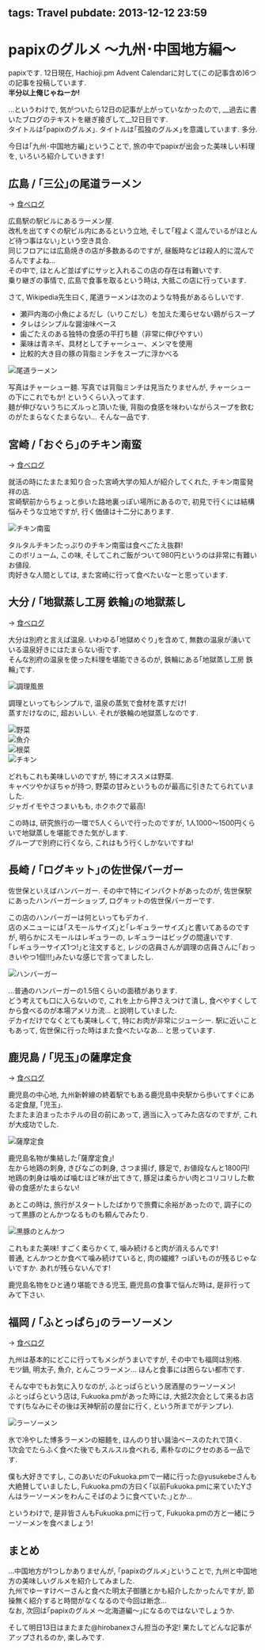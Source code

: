 tags: Travel 
pubdate: 2013-12-12 23:59
---

# papixのグルメ 〜九州･中国地方編〜  
  
papixです. 12日現在, Hachioji.pm Advent Calendarに対して(この記事含め)6つの記事を投稿しています.  
__半分以上俺じゃねーか!__  
  
...というわけで, 気がついたら12日の記事が上がっていなかったので, __過去に書いたブログのテキストを継ぎ接ぎして__12日目です.  
タイトルは｢papixのグルメ｣. タイトルは｢孤独のグルメ｣を意識しています. 多分.  
  
今日は｢九州･中国地方編｣ということで, 旅の中でpapixが出会った美味しい料理を, いろいろ紹介していきます!  
  
## 広島 / ｢三公｣の尾道ラーメン  
  
-> [食べログ](http://tabelog.com/hiroshima/A3401/A340102/34000436/)  
  
広島駅の駅ビルにあるラーメン屋.  
改札を出てすぐの駅ビル内にあるという立地, そして｢程よく混んでいるがほとんど待つ事はない｣という空き具合.  
同じフロアには広島焼きの店が多数あるのですが, 昼飯時などは殺人的に混んでるんですよね...  
その中で, ほとんど並ばずにサッと入れるこの店の存在は有難いです.  
乗り継ぎの事情で, 広島で食事を取るという時は, 大抵この店に行っています.  
  
さて, Wikipedia先生曰く, 尾道ラーメンは次のような特長があるらしいです.  
  
- 瀬戸内海の小魚によるだし（いりこだし）を加えた濁らせない鶏がらスープ  
- タレはシンプルな醤油味ベース  
- 歯ごたえのある独特の食感の平打ち麺（非常に伸びやすい）  
- 薬味は青ネギ、具材としてチャーシュー、メンマを使用  
- 比較的大き目の豚の背脂ミンチをスープに浮かべる  
  
![尾道ラーメン](<: '/static/image/gourmet-onomichi-ramen.jpg' | uri_for :>)  
  
写真はチャーシュー麺. 写真では背脂ミンチは見当たりませんが, チャーシューの下にこれでもか! というくらい入ってます.  
麺が伸びないうちにズルっと頂いた後, 背脂の食感を味わいながらスープを飲むのがたまらなくたまらない... そんな一品です.  
  
## 宮崎 / ｢おぐら｣のチキン南蛮  
  
-> [食べログ](http://tabelog.com/miyazaki/A4501/A450101/45000012/)  
  
就活の時にたまたま知り合った宮崎大学の知人が紹介してくれた, チキン南蛮発祥の店.  
宮崎駅前からちょっと歩いた路地裏っぽい場所にあるので, 初見で行くには結構悩みそうな立地ですが, 行く価値は十二分にあります.  
  
![チキン南蛮](<: '/static/image/gourmet-miyazaki-namban.jpg' | uri_for :>)  
  
タルタルチキンたっぷりのチキン南蛮は食べごたえ抜群!  
このボリューム, この味, そしてこれご飯がついて980円というのは非常に有難いお値段.  
肉好きな人間としては, また宮崎に行って食べたいなーと思っています.  
  
## 大分 / ｢地獄蒸し工房 鉄輪｣の地獄蒸し  
  
-> [食べログ](http://tabelog.com/oita/A4402/A440202/44004949/)  
  
大分は別府と言えば温泉. いわゆる｢地獄めぐり｣を含めて, 無数の温泉が湧いている温泉好きにはたまらない街です.  
そんな別府の温泉を使った料理を堪能できるのが, 鉄輪にある｢地獄蒸し工房 鉄輪｣です.  
  
![調理風景](<: '/static/image/gourmet-ohita-jigokumushi-01.jpg' | uri_for :>)  
  
調理といってもシンプルで, 温泉の蒸気で食材を蒸すだけ!  
蒸すだけなのに, 超おいしい. それが鉄輪の地獄蒸しなのです.  
  
![野菜](<: '/static/image/gourmet-ohita-jigokumushi-02.jpg' | uri_for :>)  
![魚介](<: '/static/image/gourmet-ohita-jigokumushi-03.jpg' | uri_for :>)  
![根菜](<: '/static/image/gourmet-ohita-jigokumushi-03.jpg' | uri_for :>)  
![チキン](<: '/static/image/gourmet-ohita-jigokumushi-04.jpg' | uri_for :>)  
  
どれもこれも美味しいのですが, 特にオススメは野菜.  
キャベツやかぼちゃが持つ, 野菜の甘みというものが最高に引きたてられていました.  
ジャガイモやさつまいもも, ホクホクで最高!  
  
この時は, 研究旅行の一環で5人くらいで行ったのですが, 1人1000〜1500円くらいで地獄蒸しを堪能できた気がします.  
グループで別府に行くなら, これはもう行くしかないですね!  
  
## 長崎 / ｢ログキット｣の佐世保バーガー  
  
佐世保といえばハンバーガー. その中で特にインパクトがあったのが, 佐世保駅にあったハンバーガーショップ, ログキットの佐世保バーガーです.  
  
この店のハンバーガーは何といってもデカイ.  
店のメニューには｢スモールサイズ｣と｢レギュラーサイズ｣と書いてあるのですが, 明らかにスモールはレギュラーの, レギュラーはビッグの間違いです.  
｢レギュラーサイズ1つ!｣と注文すると, レジの店員さんが調理の店員さんに｢おっきいやつ1個!!!｣みたいな感じで言ってましたし.  
  
![ハンバーガー](<: '/static/image/gourmet-nagasaki-hamburger.jpg' | uri_for :>)  
  
...普通のハンバーガーの1.5倍くらいの面積があります.  
どう考えても口に入らないので, これを上から押さえつけて潰し, 食べやすくしてから食べるのが本場アメリカ流... と説明していました.  
デカイだけでなくとても美味しくて, 特にお肉が非常にジューシー. 駅に近いこともあって, 佐世保に行った時はまた食べたいなあ... と思っています.  
  
## 鹿児島 / ｢児玉｣の薩摩定食  
  
-> [食べログ](http://tabelog.com/kagoshima/A4601/A460101/46001390/)  
  
鹿児島の中心地, 九州新幹線の終着駅でもある鹿児島中央駅から歩いてすぐにある定食屋, ｢児玉｣.  
たまたま泊まったホテルの目の前にあって, 適当に入ってみた店なのですが, これが大成功でした.  
  
![薩摩定食](<: '/static/image/gourmet-kagoshima-satsuma.jpg' | uri_for :>)  
  
鹿児島名物が集結した｢薩摩定食｣!   
左から地鶏の刺身, きびなごの刺身, さつま揚げ, 豚足で, お値段なんと1800円!  
地鶏の刺身は噛めば噛むほど味が出てきて, 豚足は柔らかい肉とコリコリした軟骨の食感がたまらない!  
  
あとこの時は, 旅行がスタートしたばかりで旅費に余裕があったので, 調子にのって黒豚のとんかつなるものも頼んでみたり.  
  
![黒豚のとんかつ](<: '/static/image/gourmet-kagoshima-katsu.jpg' | uri_for :>)  
  
これもまた美味! すごく柔らかくて, 噛み続けると肉が消えるんです!  
普通, とんかつとか食べて噛み続けていると, 肉の繊維? っぽいものが残るじゃないですか. あれが残らないんです!  
  
鹿児島名物をひと通り堪能できる児玉, 鹿児島の食事で悩んだ時は, 是非行ってみて下さい.  
  
## 福岡 / ｢ふとっぱら｣のラーソーメン  
  
-> [食べログ](http://tabelog.com/fukuoka/A4001/A400102/40003954/)  
  
九州は基本的にどこに行ってもメシがうまいですが, その中でも福岡は別格.  
モツ鍋, 明太子, 魚介, とんこつラーメン... ほんと食事には困らない都市です.  
  
そんな中でもお気に入りなのが, ふとっぱらという居酒屋のラーソーメン!  
ふとっぱらという店は, Fukuoka.pmがあった時には, 大抵2次会として来るお店です(ちなみにその後は天神駅前の屋台に行く, という所までがテンプレ).  
  
![ラーソーメン](<: '/static/image/gourmet-fukuoka-rasomen.jpg' | uri_for :>)  
  
氷で冷やした博多ラーメンの細麺を, ほんのり甘い醤油ベースのたれで頂く.  
1次会でたらふく食べた後でもスルスル食べれる, 素朴なのにクセのある一品です.  
  
僕も大好きですし, このあいだのFukuoka.pmで一緒に行った@yusukebeさんも大絶賛していましたし, Fukuoka.pmの方曰く｢以前Fukuoka.pmに来ていたYさんはラーソーメンをわんこそばのように食べていた.｣とか...  
  
というわけで, 是非皆さんもFukuoka.pmに行って, Fukuoka.pmの方と一緒にラーソーメンを食べましょう!  
  
## まとめ  
  
...中国地方が1つしかありませんが, ｢papixのグルメ｣ということで, 九州と中国地方の美味しいグルメを紹介してみました.  
九州でゆーすけべーさんと食べた明太子御膳とかも紹介したかったんですが, 節操無く紹介すると時間がなくなるので今回は断念...  
なお, 次回は｢papixのグルメ 〜北海道編〜｣になるのではないでしょうか.  
  
そして明日13日はまたまた@hirobanexさん担当の予定! 果たしてどんな記事がアップされるのか, 楽しみです.  
